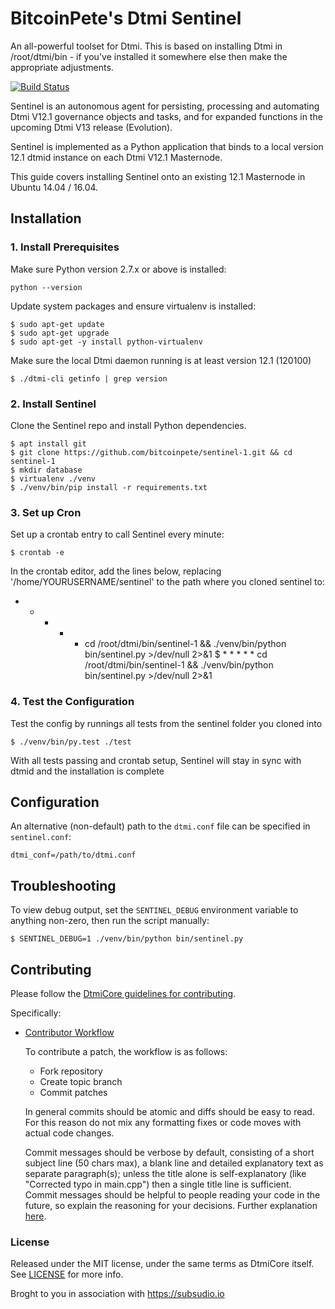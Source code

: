 # BitcoinPete's Dtmi Sentinel

An all-powerful toolset for Dtmi. This is based on installing Dtmi in /root/dtmi/bin - if you've installed it somewhere else then make the appropriate adjustments.

[![Build Status](https://travis-ci.org/dtmipay/sentinel.svg?branch=master)](https://travis-ci.org/dtmipay/sentinel)

Sentinel is an autonomous agent for persisting, processing and automating Dtmi V12.1 governance objects and tasks, and for expanded functions in the upcoming Dtmi V13 release (Evolution).

Sentinel is implemented as a Python application that binds to a local version 12.1 dtmid instance on each Dtmi V12.1 Masternode.

This guide covers installing Sentinel onto an existing 12.1 Masternode in Ubuntu 14.04 / 16.04.

## Installation

### 1. Install Prerequisites

Make sure Python version 2.7.x or above is installed:

    python --version

Update system packages and ensure virtualenv is installed:

    $ sudo apt-get update
    $ sudo apt-get upgrade
    $ sudo apt-get -y install python-virtualenv

Make sure the local Dtmi daemon running is at least version 12.1 (120100)

    $ ./dtmi-cli getinfo | grep version

### 2. Install Sentinel

Clone the Sentinel repo and install Python dependencies.

    $ apt install git
    $ git clone https://github.com/bitcoinpete/sentinel-1.git && cd sentinel-1
    $ mkdir database
    $ virtualenv ./venv
    $ ./venv/bin/pip install -r requirements.txt

### 3. Set up Cron

Set up a crontab entry to call Sentinel every minute:

    $ crontab -e

In the crontab editor, add the lines below, replacing '/home/YOURUSERNAME/sentinel' to the path where you cloned sentinel to:

   * * * * * cd /root/dtmi/bin/sentinel-1 && ./venv/bin/python bin/sentinel.py >/dev/null 2>&1
   $ * * * * * cd /root/dtmi/bin/sentinel-1 && ./venv/bin/python bin/sentinel.py >/dev/null 2>&1

### 4. Test the Configuration

Test the config by runnings all tests from the sentinel folder you cloned into

    $ ./venv/bin/py.test ./test

With all tests passing and crontab setup, Sentinel will stay in sync with dtmid and the installation is complete

## Configuration

An alternative (non-default) path to the `dtmi.conf` file can be specified in `sentinel.conf`:

    dtmi_conf=/path/to/dtmi.conf

## Troubleshooting

To view debug output, set the `SENTINEL_DEBUG` environment variable to anything non-zero, then run the script manually:

    $ SENTINEL_DEBUG=1 ./venv/bin/python bin/sentinel.py

## Contributing

Please follow the [DtmiCore guidelines for contributing](https://github.com/dtmipay/dtmi/blob/v0.12.1.x/CONTRIBUTING.md).

Specifically:

* [Contributor Workflow](https://github.com/dtmipay/dtmi/blob/v0.12.1.x/CONTRIBUTING.md#contributor-workflow)

    To contribute a patch, the workflow is as follows:

    * Fork repository
    * Create topic branch
    * Commit patches

    In general commits should be atomic and diffs should be easy to read. For this reason do not mix any formatting fixes or code moves with actual code changes.

    Commit messages should be verbose by default, consisting of a short subject line (50 chars max), a blank line and detailed explanatory text as separate paragraph(s); unless the title alone is self-explanatory (like "Corrected typo in main.cpp") then a single title line is sufficient. Commit messages should be helpful to people reading your code in the future, so explain the reasoning for your decisions. Further explanation [here](http://chris.beams.io/posts/git-commit/).

### License

Released under the MIT license, under the same terms as DtmiCore itself. See [LICENSE](LICENSE) for more info.

Broght to you in association with https://subsudio.io
